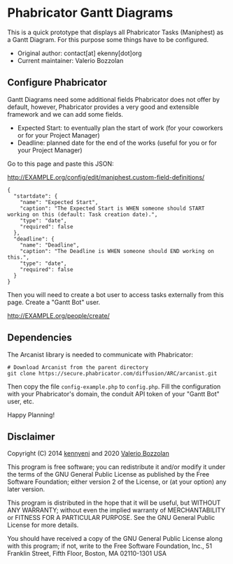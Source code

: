 Phabricator Gantt Diagrams
==========================

This is a quick prototype that displays all Phabricator Tasks (Maniphest) as a Gantt Diagram. For this purpose some things have to be configured.

* Original author: contact[at] ekenny[dot]org
* Current maintainer: Valerio Bozzolan

Configure Phabricator
---------------------

Gantt Diagrams need some additional fields Phabricator does not offer by default, however,
Phabricator provides a very good and extensible framework and we can add some fields.

* Expected Start: to eventually plan the start of work (for your coworkers or for your Project Manager)
* Deadline: planned date for the end of the works (useful for you or for your Project Manager)

Go to this page and paste this JSON:

http://EXAMPLE.org/config/edit/maniphest.custom-field-definitions/

```
{
  "startdate": {
    "name": "Expected Start",
    "caption": "The Expected Start is WHEN someone should START working on this (default: Task creation date).",
    "type": "date",
    "required": false
  },
  "deadline": {
    "name": "Deadline",
    "caption": "The Deadline is WHEN someone should END working on this.",
    "type": "date",
    "required": false
  }
}
```

Then you will need to create a bot user to access tasks externally from this page. Create a "Gantt Bot" user.

http://EXAMPLE.org/people/create/

Dependencies
------------

The Arcanist library is needed to communicate with Phabricator:

```
# Download Arcanist from the parent directory
git clone https://secure.phabricator.com/diffusion/ARC/arcanist.git
```

Then copy the file `config-example.php` to `config.php`. Fill the configuration with your Phabricator's domain, the conduit API token of your "Gantt Bot" user, etc.

Happy Planning!

Disclaimer
----------

Copyright (C) 2014 [kennyeni](https://github.com/kennyeni) and 2020 [Valerio Bozzolan](https://boz.reyboz.it/)

This program is free software; you can redistribute it and/or modify
it under the terms of the GNU General Public License as published by
the Free Software Foundation; either version 2 of the License, or
(at your option) any later version.

This program is distributed in the hope that it will be useful,
but WITHOUT ANY WARRANTY; without even the implied warranty of
MERCHANTABILITY or FITNESS FOR A PARTICULAR PURPOSE.  See the
GNU General Public License for more details.

You should have received a copy of the GNU General Public License along
with this program; if not, write to the Free Software Foundation, Inc.,
51 Franklin Street, Fifth Floor, Boston, MA 02110-1301 USA
